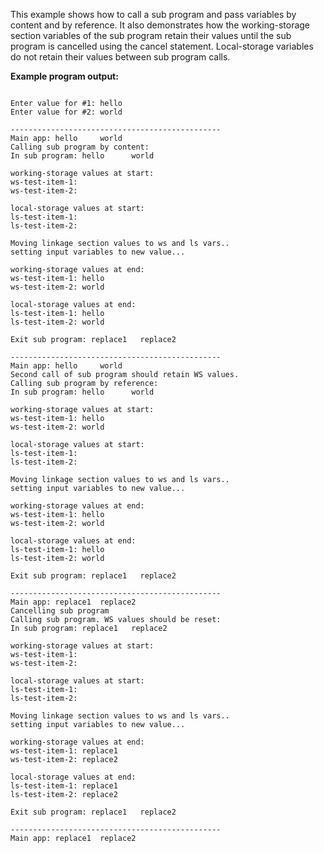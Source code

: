 
This example shows how to call a sub program and pass variables by content and by reference. It also demonstrates 
how the working-storage section variables of the sub program retain their values until the sub program is 
cancelled using the cancel statement. Local-storage variables do not retain their values between sub program 
calls. 


**Example program output:**

```
 
Enter value for #1: hello  
Enter value for #2: world
 
-----------------------------------------------
Main app: hello     world     
Calling sub program by content:
In sub program: hello      world     
 
working-storage values at start:
ws-test-item-1:           
ws-test-item-2:           
 
local-storage values at start:
ls-test-item-1:           
ls-test-item-2:           
 
Moving linkage section values to ws and ls vars..
setting input variables to new value...
 
working-storage values at end:
ws-test-item-1: hello     
ws-test-item-2: world     
 
local-storage values at end:
ls-test-item-1: hello     
ls-test-item-2: world     
 
Exit sub program: replace1   replace2  
 
-----------------------------------------------
Main app: hello     world     
Second call of sub program should retain WS values.
Calling sub program by reference:
In sub program: hello      world     
 
working-storage values at start:
ws-test-item-1: hello     
ws-test-item-2: world     
 
local-storage values at start:
ls-test-item-1:           
ls-test-item-2:           
 
Moving linkage section values to ws and ls vars..
setting input variables to new value...
 
working-storage values at end:
ws-test-item-1: hello     
ws-test-item-2: world     
 
local-storage values at end:
ls-test-item-1: hello     
ls-test-item-2: world     
 
Exit sub program: replace1   replace2  
 
-----------------------------------------------
Main app: replace1  replace2  
Cancelling sub program
Calling sub program. WS values should be reset:
In sub program: replace1   replace2  
 
working-storage values at start:
ws-test-item-1:           
ws-test-item-2:           
 
local-storage values at start:
ls-test-item-1:           
ls-test-item-2:           
 
Moving linkage section values to ws and ls vars..
setting input variables to new value...
 
working-storage values at end:
ws-test-item-1: replace1  
ws-test-item-2: replace2  
 
local-storage values at end:
ls-test-item-1: replace1  
ls-test-item-2: replace2  
 
Exit sub program: replace1   replace2  
 
-----------------------------------------------
Main app: replace1  replace2 
```


